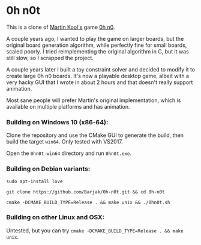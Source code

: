 # 0h n0t

This is a clone of [Martin Kool's](https://github.com/mrtnkl) game [0h n0](http://0hn0.com/).

A couple years ago, I wanted to play the game on larger boards, but the original board generation algorithm, while perfectly fine for small boards, scaled poorly. I tried reimplementing the original algorithm in C, but it was still slow, so I scrapped the project.

A couple years later I built a toy constraint solver and decided to modify it to create large 0h n0 boards. It's now a playable desktop game, albeit with a very hacky GUI that I wrote in about 2 hours and that doesn't really support animation.

Most sane people will prefer Martin's original implementation, which is available on multiple platforms and has animation.

### Building on Windows 10 (x86-64):

Clone the repository and use the CMake GUI to generate the build, then build the target `win64`. Only tested with VS2017.

Open the `0hn0t-win64` directory and run `0hn0t.exe`.

### Building on Debian variants:

`sudo apt-install love`

`git clone https://github.com/Barjak/0h-n0t.git && cd 0h-n0t`

`cmake -DCMAKE_BUILD_TYPE=Release . && make unix && ./0hn0t.sh`

### Building on other Linux and OSX:

Untested, but you can try `cmake -DCMAKE_BUILD_TYPE=Release . && make unix`.
